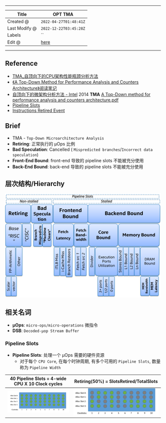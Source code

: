 -----

| Title         | OPT TMA                                             |
| ------------- | --------------------------------------------------- |
| Created @     | `2022-04-27T01:48:41Z`                              |
| Last Modify @ | `2022-12-22T03:45:28Z`                              |
| Labels        | \`\`                                                |
| Edit @        | [here](https://github.com/junxnone/xwiki/issues/21) |

-----

## Reference

  - [TMA\_自顶向下的CPU架构性能瓶颈分析方法](https://zhuanlan.zhihu.com/p/60569271)
  - [《A Top-Down Method for Performance Analysis and Counters
    Architecture》阅读笔记](https://andrewei1316.github.io/2020/12/20/top-down-performance-analysis/)
  - [自顶向下的微架构分析方法 -
    Intel](https://www.intel.com/content/www/us/en/develop/documentation/vtune-cookbook-zh-cn/top/methodologies/top-down-microarchitecture-analysis-method.html)
    2014 **TMA** [A Top-Down method for performance analysis and
    counters
    architecture.pdf](https://github.com/junxnone/linuxwiki/files/8559242/A.Top-Down.method.for.performance.analysis.and.counters.architecture.pdf)
  - [Pipeline
    Slots](https://www.intel.com/content/www/us/en/develop/documentation/vtune-help/top/reference/cpu-metrics-reference/pipeline-slots.html)
  - [Instructions Retired
    Event](https://www.intel.com/content/www/us/en/develop/documentation/vtune-help/top/analyze-performance/custom-analysis/custom-analysis-options/hardware-event-list/instructions-retired-event.html)

## Brief

  - TMA - `Top-Down Microarchitecture Analysis`
  - **Retiring**: 正常执行的 μOps 比例
  - **Bad Speculation**: Cancelled ( `Mispredicted branches`/`Incorrect
    data speculation`)
  - **Front-End Bound**: front-end 导致的 pipeline slots 不能被充分使用
  - **Back-End Bound**: back-end 导致的 pipeline slots 不能被充分使用

## 层次结构/Hierarchy

![image](media/1d4cc5b87c1cac822fd2edcddc8ebc30ed3260ea.png)

## 相关名词

  - **μOps**: `micro-ops/micro-operations` 微指令
  - **DSB**: `Decoded-μop Stream Buffer`

### Pipeline Slots

  - **Pipeline Slots**: 处理一个 μOps 需要的硬件资源
      - 对于每个 `CPU Core`, 在每个时钟周期, 有多个可用的 `Pipeline Slots`, 数量称为
        `Pipeline Width`

| 40 Pipeline Slots = 4-wide CPU X 10 Clock cycles             | Retiring(50%) = SlotsRetired/TotalSlots                      |
| ------------------------------------------------------------ | ------------------------------------------------------------ |
| ![image](media/ddc2eb7105c6b291d3a342ab3f15b0c370f4fb39.png) | ![image](media/f4264fa46f4f31e5abf7a76b840866ca714d4184.png) |

